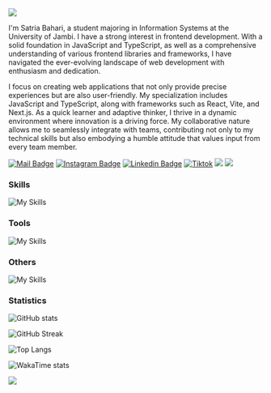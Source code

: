 <img src="https://capsule-render.vercel.app/api?type=waving&color=0:3a8296,100:091519&height=150&text=Hi,%20I'm%20Satria%20Bahari&fontSize=50&fontColor=61DAFB&fontAlignY=45&animation=twinkling&desc=A%20Web%20and%20Mobile%20%20Developer&descSize=30&descAlignY=85&section=header" />

I'm Satria Bahari, a student majoring in Information Systems at the University of Jambi. I have a strong interest in frontend development. With a solid foundation in JavaScript and TypeScript, as well as a comprehensive understanding of various frontend libraries and frameworks, I have navigated the ever-evolving landscape of web development with enthusiasm and dedication.

I focus on creating web applications that not only provide precise experiences but are also user-friendly. My specialization includes JavaScript and TypeScript, along with frameworks such as React, Vite, and Next.js. As a quick learner and adaptive thinker, I thrive in a dynamic environment where innovation is a driving force. My collaborative nature allows me to seamlessly integrate with teams, contributing not only to my technical skills but also embodying a humble attitude that values input from every team member.

[![Mail Badge](https://img.shields.io/badge/-satriaabaharii@gmail.com-dc2626?style=flat&labelColor=dc2626&logo=gmail&logoColor=white)](mailto:satriaabaharii@gmail.com)
[![Instagram Badge](https://img.shields.io/badge/-@satriabaharii__-c026d3?style=flat&labelColor=c026d3&logo=instagram&logoColor=white)](https://instagram.com/satriabaharii_) 
[![Linkedin Badge](https://img.shields.io/badge/-satriabahari-0284c7?style=flat&labelColor=0284c7&logo=linkedin&logoColor=white)](https://www.linkedin.com/in/satria-bahari/) 
[![Tiktok](https://img.shields.io/badge/-satriaabaharii-171717?style=flat&labelColor=171717&logo=tiktok&logoColor=white)](https://www.tiktok.com/@satriaabaharii/)
[![](https://komarev.com/ghpvc/?username=satriabahari&color=blue&label=Profile%20Views)](https://github.com/satriabahari/satriabahari)
[![](https://img.shields.io/github/followers/satriabahari?label=GitHub%20Followers)](https://github.com/satriabahari)


### Skills

![My Skills](https://skillicons.dev/icons?perline=12&i=html,css,bootstrap,tailwind,js,ts,vue,react,vite,astro,next,nodejs,express,php,laravel,redux,jest,prisma,kotlin,mysql,postgres,firebase,supabase)

### Tools

![My Skills](https://skillicons.dev/icons?i=vscode,androidstudio,postman,notion)

### Others

![My Skills](https://skillicons.dev/icons?i=npm,yarn,bun,github,netlify,vercel,stackoverflow)

### Statistics

![GitHub stats](https://github-readme-stats.vercel.app/api?username=satriabahari&theme=react&show_icons=true&)

![GitHub Streak](https://github-readme-streak-stats.herokuapp.com?user=satriabahari&theme=react&card_width=470)

![Top Langs](https://github-readme-stats.vercel.app/api/top-langs/?username=satriabahari&card_width=495&langs_count=7&layout=compact&theme=react)

![WakaTime stats](https://github-readme-stats.vercel.app/api/wakatime?username=@satriabahari&langs_count=7&layout=compact&theme=react)

<img src="https://capsule-render.vercel.app/api?type=waving&color=0:4daec8,100:091519&height=100&section=footer" />

